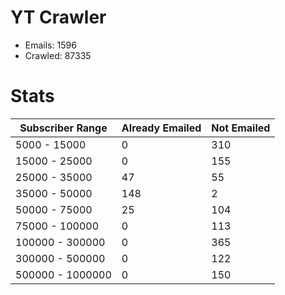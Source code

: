 # YT Crawler
- Emails: 1596
- Crawled: 87335

# Stats
| Subscriber Range  | Already Emailed | Not Emailed |
|-------|-------|-------|
| 5000 - 15000 | 0 | 310 |
| 15000 - 25000 | 0 | 155 |
| 25000 - 35000 | 47 | 55 |
| 35000 - 50000 | 148 | 2 |
| 50000 - 75000 | 25 | 104 |
| 75000 - 100000 | 0 | 113 |
| 100000 - 300000 | 0 | 365 |
| 300000 - 500000 | 0 | 122 |
| 500000 - 1000000 | 0 | 150 |

